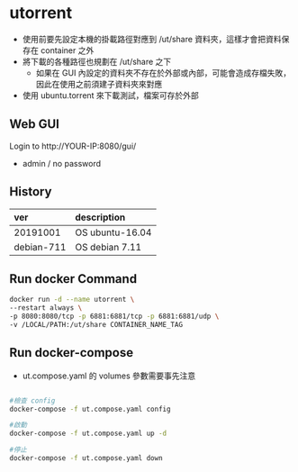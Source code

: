 # utorrent

- 使用前要先設定本機的掛載路徑對應到 /ut/share 資料夾，這樣才會把資料保存在 container 之外
- 將下載的各種路徑也規劃在 /ut/share 之下
  - 如果在 GUI 內設定的資料夾不存在於外部或內部，可能會造成存檔失敗，因此在使用之前須建子資料夾來對應
- 使用 ubuntu.torrent 來下載測試，檔案可存於外部

## Web GUI

Login to http://YOUR-IP:8080/gui/

- admin / no password

## History

|ver | description |
|:--- |:--- |
|20191001 | OS ubuntu-16.04 |
|debian-711 | OS  debian 7.11 |

## Run docker Command

```bash
docker run -d --name utorrent \
--restart always \
-p 8080:8080/tcp -p 6881:6881/tcp -p 6881:6881/udp \
-v /LOCAL/PATH:/ut/share CONTAINER_NAME_TAG
```

## Run docker-compose

- ut.compose.yaml 的 volumes 參數需要事先注意

```bash

#檢查 config
docker-compose -f ut.compose.yaml config

#啟動
docker-compose -f ut.compose.yaml up -d

#停止
docker-compose -f ut.compose.yaml down

```

